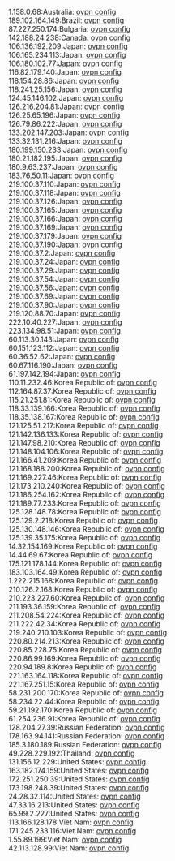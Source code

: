 1.158.0.68:Australia: [ovpn config](vpn/1_158_0_68.ovpn)  
189.102.164.149:Brazil: [ovpn config](vpn/189_102_164_149.ovpn)  
87.227.250.174:Bulgaria: [ovpn config](vpn/87_227_250_174.ovpn)  
142.188.24.238:Canada: [ovpn config](vpn/142_188_24_238.ovpn)  
106.136.192.209:Japan: [ovpn config](vpn/106_136_192_209.ovpn)  
106.165.234.113:Japan: [ovpn config](vpn/106_165_234_113.ovpn)  
106.180.102.77:Japan: [ovpn config](vpn/106_180_102_77.ovpn)  
116.82.179.140:Japan: [ovpn config](vpn/116_82_179_140.ovpn)  
118.154.28.86:Japan: [ovpn config](vpn/118_154_28_86.ovpn)  
118.241.25.156:Japan: [ovpn config](vpn/118_241_25_156.ovpn)  
124.45.146.102:Japan: [ovpn config](vpn/124_45_146_102.ovpn)  
126.216.204.81:Japan: [ovpn config](vpn/126_216_204_81.ovpn)  
126.25.65.196:Japan: [ovpn config](vpn/126_25_65_196.ovpn)  
126.79.86.222:Japan: [ovpn config](vpn/126_79_86_222.ovpn)  
133.202.147.203:Japan: [ovpn config](vpn/133_202_147_203.ovpn)  
133.32.131.216:Japan: [ovpn config](vpn/133_32_131_216.ovpn)  
180.199.150.233:Japan: [ovpn config](vpn/180_199_150_233.ovpn)  
180.21.182.195:Japan: [ovpn config](vpn/180_21_182_195.ovpn)  
180.9.63.237:Japan: [ovpn config](vpn/180_9_63_237.ovpn)  
183.76.50.11:Japan: [ovpn config](vpn/183_76_50_11.ovpn)  
219.100.37.110:Japan: [ovpn config](vpn/219_100_37_110.ovpn)  
219.100.37.118:Japan: [ovpn config](vpn/219_100_37_118.ovpn)  
219.100.37.126:Japan: [ovpn config](vpn/219_100_37_126.ovpn)  
219.100.37.165:Japan: [ovpn config](vpn/219_100_37_165.ovpn)  
219.100.37.166:Japan: [ovpn config](vpn/219_100_37_166.ovpn)  
219.100.37.169:Japan: [ovpn config](vpn/219_100_37_169.ovpn)  
219.100.37.179:Japan: [ovpn config](vpn/219_100_37_179.ovpn)  
219.100.37.190:Japan: [ovpn config](vpn/219_100_37_190.ovpn)  
219.100.37.2:Japan: [ovpn config](vpn/219_100_37_2.ovpn)  
219.100.37.24:Japan: [ovpn config](vpn/219_100_37_24.ovpn)  
219.100.37.29:Japan: [ovpn config](vpn/219_100_37_29.ovpn)  
219.100.37.54:Japan: [ovpn config](vpn/219_100_37_54.ovpn)  
219.100.37.56:Japan: [ovpn config](vpn/219_100_37_56.ovpn)  
219.100.37.69:Japan: [ovpn config](vpn/219_100_37_69.ovpn)  
219.100.37.90:Japan: [ovpn config](vpn/219_100_37_90.ovpn)  
219.120.88.70:Japan: [ovpn config](vpn/219_120_88_70.ovpn)  
222.10.40.227:Japan: [ovpn config](vpn/222_10_40_227.ovpn)  
223.134.98.51:Japan: [ovpn config](vpn/223_134_98_51.ovpn)  
60.113.30.143:Japan: [ovpn config](vpn/60_113_30_143.ovpn)  
60.151.123.112:Japan: [ovpn config](vpn/60_151_123_112.ovpn)  
60.36.52.62:Japan: [ovpn config](vpn/60_36_52_62.ovpn)  
60.67.116.190:Japan: [ovpn config](vpn/60_67_116_190.ovpn)  
61.197.142.194:Japan: [ovpn config](vpn/61_197_142_194.ovpn)  
110.11.232.46:Korea Republic of: [ovpn config](vpn/110_11_232_46.ovpn)  
112.164.87.37:Korea Republic of: [ovpn config](vpn/112_164_87_37.ovpn)  
115.21.251.81:Korea Republic of: [ovpn config](vpn/115_21_251_81.ovpn)  
118.33.139.166:Korea Republic of: [ovpn config](vpn/118_33_139_166.ovpn)  
118.35.138.167:Korea Republic of: [ovpn config](vpn/118_35_138_167.ovpn)  
121.125.51.217:Korea Republic of: [ovpn config](vpn/121_125_51_217.ovpn)  
121.142.136.133:Korea Republic of: [ovpn config](vpn/121_142_136_133.ovpn)  
121.147.98.210:Korea Republic of: [ovpn config](vpn/121_147_98_210.ovpn)  
121.148.104.106:Korea Republic of: [ovpn config](vpn/121_148_104_106.ovpn)  
121.166.41.209:Korea Republic of: [ovpn config](vpn/121_166_41_209.ovpn)  
121.168.188.200:Korea Republic of: [ovpn config](vpn/121_168_188_200.ovpn)  
121.169.227.46:Korea Republic of: [ovpn config](vpn/121_169_227_46.ovpn)  
121.173.210.240:Korea Republic of: [ovpn config](vpn/121_173_210_240.ovpn)  
121.186.254.162:Korea Republic of: [ovpn config](vpn/121_186_254_162.ovpn)  
121.189.77.233:Korea Republic of: [ovpn config](vpn/121_189_77_233.ovpn)  
125.128.148.78:Korea Republic of: [ovpn config](vpn/125_128_148_78.ovpn)  
125.129.2.218:Korea Republic of: [ovpn config](vpn/125_129_2_218.ovpn)  
125.130.148.146:Korea Republic of: [ovpn config](vpn/125_130_148_146.ovpn)  
125.139.35.175:Korea Republic of: [ovpn config](vpn/125_139_35_175.ovpn)  
14.32.154.169:Korea Republic of: [ovpn config](vpn/14_32_154_169.ovpn)  
14.44.69.67:Korea Republic of: [ovpn config](vpn/14_44_69_67.ovpn)  
175.121.178.144:Korea Republic of: [ovpn config](vpn/175_121_178_144.ovpn)  
183.103.164.49:Korea Republic of: [ovpn config](vpn/183_103_164_49.ovpn)  
1.222.215.168:Korea Republic of: [ovpn config](vpn/1_222_215_168.ovpn)  
210.126.2.168:Korea Republic of: [ovpn config](vpn/210_126_2_168.ovpn)  
210.223.227.60:Korea Republic of: [ovpn config](vpn/210_223_227_60.ovpn)  
211.193.36.159:Korea Republic of: [ovpn config](vpn/211_193_36_159.ovpn)  
211.208.54.224:Korea Republic of: [ovpn config](vpn/211_208_54_224.ovpn)  
211.222.42.34:Korea Republic of: [ovpn config](vpn/211_222_42_34.ovpn)  
219.240.210.103:Korea Republic of: [ovpn config](vpn/219_240_210_103.ovpn)  
220.80.214.213:Korea Republic of: [ovpn config](vpn/220_80_214_213.ovpn)  
220.85.228.75:Korea Republic of: [ovpn config](vpn/220_85_228_75.ovpn)  
220.86.99.169:Korea Republic of: [ovpn config](vpn/220_86_99_169.ovpn)  
220.94.189.8:Korea Republic of: [ovpn config](vpn/220_94_189_8.ovpn)  
221.163.164.118:Korea Republic of: [ovpn config](vpn/221_163_164_118.ovpn)  
221.167.251.15:Korea Republic of: [ovpn config](vpn/221_167_251_15.ovpn)  
58.231.200.170:Korea Republic of: [ovpn config](vpn/58_231_200_170.ovpn)  
58.234.22.44:Korea Republic of: [ovpn config](vpn/58_234_22_44.ovpn)  
59.21.192.170:Korea Republic of: [ovpn config](vpn/59_21_192_170.ovpn)  
61.254.236.91:Korea Republic of: [ovpn config](vpn/61_254_236_91.ovpn)  
128.204.27.39:Russian Federation: [ovpn config](vpn/128_204_27_39.ovpn)  
178.163.94.141:Russian Federation: [ovpn config](vpn/178_163_94_141.ovpn)  
185.3.180.189:Russian Federation: [ovpn config](vpn/185_3_180_189.ovpn)  
49.228.229.192:Thailand: [ovpn config](vpn/49_228_229_192.ovpn)  
131.156.12.229:United States: [ovpn config](vpn/131_156_12_229.ovpn)  
163.182.174.159:United States: [ovpn config](vpn/163_182_174_159.ovpn)  
172.251.250.39:United States: [ovpn config](vpn/172_251_250_39.ovpn)  
173.198.248.39:United States: [ovpn config](vpn/173_198_248_39.ovpn)  
24.28.32.114:United States: [ovpn config](vpn/24_28_32_114.ovpn)  
47.33.16.213:United States: [ovpn config](vpn/47_33_16_213.ovpn)  
65.99.2.227:United States: [ovpn config](vpn/65_99_2_227.ovpn)  
113.166.128.178:Viet Nam: [ovpn config](vpn/113_166_128_178.ovpn)  
171.245.233.116:Viet Nam: [ovpn config](vpn/171_245_233_116.ovpn)  
1.55.89.199:Viet Nam: [ovpn config](vpn/1_55_89_199.ovpn)  
42.113.128.99:Viet Nam: [ovpn config](vpn/42_113_128_99.ovpn)  
